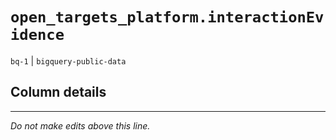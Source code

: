 # `open_targets_platform.interactionEvidence`
`bq-1` | `bigquery-public-data`

## Column details


-------------------------------------------------------------------------------
*Do not make edits above this line.*
